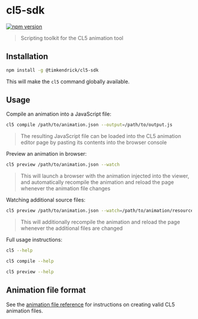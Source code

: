 # cl5-sdk
[![npm version](https://img.shields.io/npm/v/@timkendrick/cl5-sdk.svg)](https://www.npmjs.com/package/@timkendrick/cl5-sdk.svg)

> Scripting toolkit for the CL5 animation tool

## Installation

```bash
npm install -g @timkendrick/cl5-sdk
```

This will make the `cl5` command globally available.

## Usage

Compile an animation into a JavaScript file:

```bash
cl5 compile /path/to/animation.json --output=/path/to/output.js
```

> The resulting JavaScript file can be loaded into the CL5 animation editor page by pasting its contents into the browser console

Preview an animation in browser:

```bash
cl5 preview /path/to/animation.json --watch
```

> This will launch a browser with the animation injected into the viewer, and automatically recompile the animation and reload the page whenever the animation file changes

Watching additional source files:

```bash
cl5 preview /path/to/animation.json --watch=/path/to/animation/resources/*.svg
```

> This will additionally recompile the animation and reload the page whenever the additional files are changed

Full usage instructions:

```bash
cl5 --help

cl5 compile --help

cl5 preview --help
```

## Animation file format

See the [animation file reference](docs/animation-file-format.md) for instructions on creating valid CL5 animation files.
